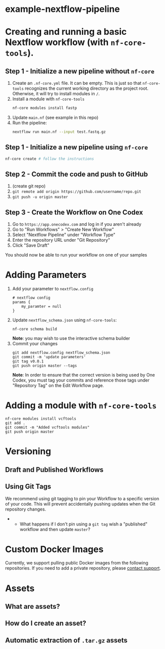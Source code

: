 # example-nextflow-pipeline

# Creating and running a basic Nextflow workflow (with `nf-core-tools`).

## Step 1 - Initialize a new pipeline without `nf-core`

1. Create an `.nf-core.yml` file. It can be empty. This is just so that
   `nf-core-tools` recognizes the current working directory as the project
   root. Otherwise, it will try to install modules in `/`.
2. Install a module with `nf-core-tools`
    ```sh
    nf-core modules install fastp
    ```
3. Update `main.nf` (see example in this repo)
4. Run the pipeline:
    ```sh
    nextflow run main.nf --input test.fastq.gz
    ```

## Step 1 - Initialize a new pipeline using `nf-core`

```sh
nf-core create # follow the instructions
```

## Step 2 - Commit the code and push to GitHub

1. (create git repo)
2. `git remote add origin https://github.com/username/repo.git`
5. `git push -u origin master`

## Step 3 - Create the Workflow on One Codex

1. Go to `https://app.onecodex.com` and log in if you aren't already
2. Go to "Run Workflows" > "Create New Workflow"
3. Select "Nextflow Pipeline" under "Workflow Type"
4. Enter the repository URL under "Git Repository"
5. Click "Save Draft"

You should now be able to run your workflow on one of your samples

# Adding Parameters

1. Add your parameter to `nextflow.config`
    ```
    # nextflow config
    params {
        my_paramter = null
    }
    ```
2. Update `nextflow_schema.json` using `nf-core-tools`:
    ```
    nf-core schema build
    ```
    **Note**: you may wish to use the interactive schema builder
3. Commit your changes
    ```
    git add nextflow.config nextflow_schema.json
    git commit -m 'update parameters'
    git tag v0.0.1
    git push origin master --tags
    ```
    **Note**: In order to ensure that the correct version is being used by
    One Codex, you must tag your commits and reference those tags under
    "Repository Tag" on the Edit Workflow page.

# Adding a module with `nf-core-tools`

```
nf-core modules install vcftools
git add . 
git commit -m "Added vcftools modules"
git push origin master
```

# Versioning

## Draft and Published Workflows

## Using Git Tags

We recommend using git tagging to pin your Workflow to a specific version
of your code. This will prevent accidentally pushing updates when the Git
repository changes.

- - What happens if I don't pin using a `git tag` wish a "published"
  workflow and then update `master`?

# Custom Docker Images

Currently, we support pulling public Docker images from the following
repositories. If you need to add a private repository, please [contact
support]().

# Assets

## What are assets?

## How do I create an asset?

## Automatic extraction of `.tar.gz` assets
